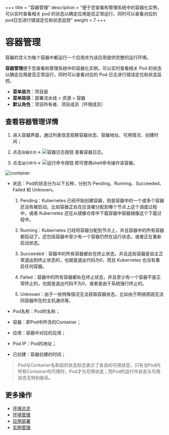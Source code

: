 ﻿+++
title = "容器管理"
description = "便于您查看和管理系统中的容器化实例，可以实时查看相关 pod 的状态以确定应用是否正常运行，同时可以查看对应的 pod日志进行错误定位和状态监控"
weight = 7
+++


# 容器管理

容器的含义为每个容器中都运行一个应用并为该应用提供完整的运行环境。

**容器管理**便于您查看和管理系统中的容器化实例，可以实时查看相关 Pod 的状态以确定应用是否正常运行，同时可以查看对应的 Pod 日志进行错误定位和状态监控。

  - **菜单层次**：项目层
  - **菜单路径**：部署流水线 > 资源 > 容器
  - **默认角色**：项目所有者、项目成员（环境成员）

## 查看容器管理详情

 1. 进入容器界面，通过列表信息观察容器状态、容器地址、可用情况、创建时间；

 1. 点击`容器日志`→ ![容器日志按钮](/docs/user-guide/deployment-pipeline/image/container_log_button.png) 查看容器日志。  
 3. 点击`运行命令`→ ![运行命令按钮](/docs/user-guide/deployment-pipeline/image/shell.jpg) 即可使用shell命令操作该容器。

![container](/docs/user-guide/deployment-pipeline/image/container.jpg) 

 - 状态：Pod的状态分为以下五种，分别为 Pending、Running、Succeeded、Failed 和 Unknown。

    1. Pending：Kubernetes 已经开始创建容器，但是容器中的一个或多个容器还没有被启动。比如容器正处在应该被分配到哪个节点上这个调度过程中，或者 Kubernetes 还在从镜像仓库中下载容器中容器镜像这个下载过程中。

    2. Running：Kubernetes 已经将容器分配到节点上，并且容器中的所有容器都启动了。还包括容器中至少有一个容器仍然在运行状态，或者正在重新启动状态。

    3. Succeeded：容器中的所有容器都处在终止状态，并且这些容器是自主正常退出到终止状态的，也就是退出代码为0，而且 Kubernetes 也没有重启任何容器。

    4. Failed：容器中的所有容器都处在终止状态，并且至少有一个容器不是正常终止的，也就是退出代码不为0，或者是由于系统强行终止的。

    5. Unknown：由于一些特殊情况无法获取容器状态，比如由于网络原因无法同容器所在的主机通讯等。

 - Pod名称：Pod的名称；
 - 容器：即Pod中所含的Container；
 - 应用：容器中对应的应用；
 - Pod IP：Pod的地址；
 - 已创建：容器创建的时间；  

<blockquote class="note">
Pod与Container名称前的状态标志表示了各自的可用状态，只有当Pod内所有Container均可用时，Pod才为可用状态；而Pod的运行中状态与可用状态无特别联系。
</blockquote>

## 更多操作
- [环境总览](../environments-overview)
- [环境管理](../environment-pipeline)
- [应用部署](../application-deployment)
- [实例管理](../instance)